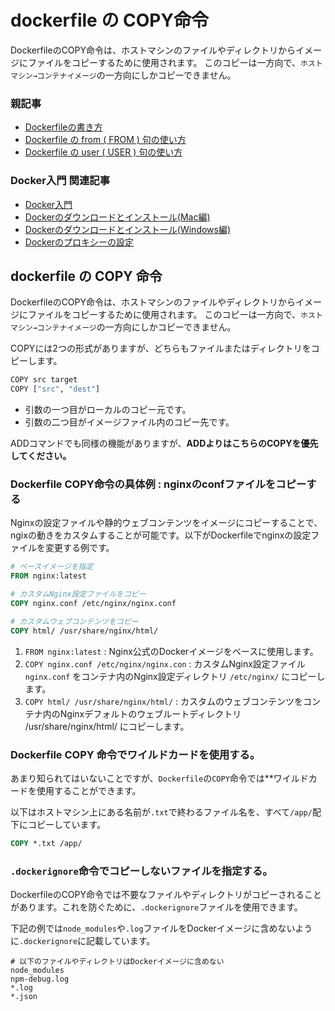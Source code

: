 


# dockerfile の COPY命令

DockerfileのCOPY命令は、ホストマシンのファイルやディレクトリからイメージにファイルをコピーするために使用されます。 
このコピーは一方向で、`ホストマシン→コンテナイメージ`の一方向にしかコピーできません。



### 親記事

- [Dockerfileの書き方](https://minegishirei.hatenablog.com/entry/2023/09/11/102313)
- [Dockerfile の from ( FROM ) 句の使い方](https://minegishirei.hatenablog.com/entry/2023/09/12/111814)
- [Dockerfile の user ( USER ) 句の使い方](https://minegishirei.hatenablog.com/entry/2023/09/12/113541)



### Docker入門 関連記事

- [Docker入門](https://minegishirei.hatenablog.com/entry/2023/09/02/213936)
- [Dockerのダウンロードとインストール(Mac編)](https://minegishirei.hatenablog.com/entry/2023/09/03/143528)
- [Dockerのダウンロードとインストール(Windows編)](https://minegishirei.hatenablog.com/entry/2023/09/04/115946)
- [Dockerのプロキシーの設定](https://minegishirei.hatenablog.com/entry/2023/09/05/120827)



## dockerfile の COPY 命令

DockerfileのCOPY命令は、ホストマシンのファイルやディレクトリからイメージにファイルをコピーするために使用されます。 
このコピーは一方向で、`ホストマシン→コンテナイメージ`の一方向にしかコピーできません。

COPYには2つの形式がありますが、どちらもファイルまたはディレクトリをコピーします。

```sh
COPY src target
COPY ["src", "dest"]
```

- 引数の一つ目がローカルのコピー元です。
- 引数の二つ目がイメージファイル内のコピー先です。

ADDコマンドでも同様の機能がありますが、**ADDよりはこちらのCOPYを優先してください。**




### Dockerfile COPY命令の具体例 : nginxのconfファイルをコピーする

Nginxの設定ファイルや静的ウェブコンテンツをイメージにコピーすることで、ngixの動きをカスタムすることが可能です。以下がDockerfileでnginxの設定ファイルを変更する例です。

```Dockerfile
# ベースイメージを指定
FROM nginx:latest

# カスタムNginx設定ファイルをコピー
COPY nginx.conf /etc/nginx/nginx.conf

# カスタムウェブコンテンツをコピー
COPY html/ /usr/share/nginx/html/
```

1. `FROM nginx:latest` : Nginx公式のDockerイメージをベースに使用します。
2. `COPY nginx.conf /etc/nginx/nginx.con` : カスタムNginx設定ファイル `nginx.conf` をコンテナ内のNginx設定ディレクトリ `/etc/nginx/` にコピーします。
3. `COPY html/ /usr/share/nginx/html/` : カスタムのウェブコンテンツをコンテナ内のNginxデフォルトのウェブルートディレクトリ /usr/share/nginx/html/ にコピーします。


### Dockerfile COPY 命令でワイルドカードを使用する。

あまり知られてはいないことですが、`Dockerfile`の`COPY`命令では**ワイルドカードを使用することができます。

以下はホストマシン上にある名前が`.txt`で終わるファイル名を、すべて`/app/`配下にコピーしています。

```Dockerfile
COPY *.txt /app/
```


### `.dockerignore`命令でコピーしないファイルを指定する。

DockerfileのCOPY命令では不要なファイルやディレクトリがコピーされることがあります。これを防ぐために、`.dockerignore`ファイルを使用できます。

下記の例では`node_modules`や`.log`ファイルをDockerイメージに含めないように`.dockerignore`に記載しています。

```ignore
# 以下のファイルやディレクトリはDockerイメージに含めない
node_modules
npm-debug.log
*.log
*.json
```


